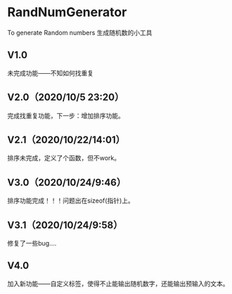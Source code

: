 # RandNumGenerator
To generate Random numbers
生成随机数的小工具
## V1.0
未完成功能——不知如何找重复
## V2.0（2020/10/5 23:20）
完成找重复功能，下一步：增加排序功能。
## V2.1（2020/10/22/14:01）
排序未完成，定义了个函数，但不work。	
## V3.0（2020/10/24/9:46）
排序功能完成！！！问题出在sizeof(指针)上。	
## V3.1（2020/10/24/9:58）
修复了一些bug....	
## V4.0
加入新功能——自定义标签，使得不止能输出随机数字，还能输出预输入的文本。
